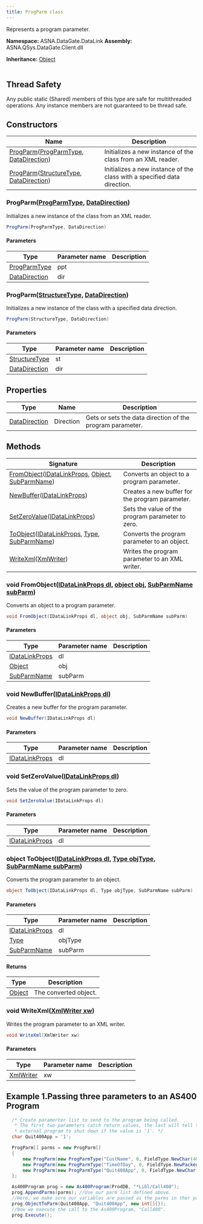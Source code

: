 ```yaml
---
title: ProgParm class
---
```


Represents a program parameter.

**Namespace:** ASNA.DataGate.DataLink
**Assembly:** ASNA.QSys.DataGate.Client.dll

**Inheritance:** [Object](https://docs.microsoft.com/en-us/dotnet/api/system.object)
<br>
<br>
## Thread Safety

Any public static (Shared) members of this type are safe for multithreaded operations. Any instance members are not guaranteed to be thread safe.


## Constructors

| Name | Description |
| --- | --- |
| [ProgParm](#progparm-progparmtype-datadirection-)([ProgParmType](/reference/datagate/datagate-data-link/prog-parm-type.html), [DataDirection](/reference/datagate/datagate-common/data-direction.html)) | Initializes a new instance of the  class from an XML reader.
| [ProgParm](#progparm-structuretype-datadirection-)([StructureType](/reference/datagate/datagate-data-link/structure-type.html), [DataDirection](/reference/datagate/datagate-common/data-direction.html)) | Initializes a new instance of the  class with a specified data direction.

### ProgParm([ProgParmType](/reference/datagate/datagate-data-link/prog-parm-type.html), [DataDirection](/reference/datagate/datagate-common/data-direction.html))

Initializes a new instance of the  class from an XML reader.

```cs
ProgParm(ProgParmType, DataDirection)
```

#### Parameters

| Type | Parameter name | Description
| --- | --- | ---
| [ProgParmType](/reference/datagate/datagate-data-link/prog-parm-type.html) | ppt | 
| [DataDirection](/reference/datagate/datagate-common/data-direction.html) | dir | 

### ProgParm([StructureType](/reference/datagate/datagate-data-link/structure-type.html), [DataDirection](/reference/datagate/datagate-common/data-direction.html))

Initializes a new instance of the  class with a specified data direction.

```cs
ProgParm(StructureType, DataDirection)
```

#### Parameters

| Type | Parameter name | Description
| --- | --- | ---
| [StructureType](/reference/datagate/datagate-data-link/structure-type.html) | st | 
| [DataDirection](/reference/datagate/datagate-common/data-direction.html) | dir | 

## Properties

| Type | Name | Description
| --- | --- | --- 
| [DataDirection](/reference/datagate/datagate-common/data-direction.html) | Direction | Gets or sets the data direction of the program parameter. |

## Methods

| Signature | Description |
| --- | --- |
| [FromObject](#fromobject-idatalinkprops-object-subparmname-)([IDataLinkProps](https://learn.microsoft.com/en-us/dotnet/api/), [Object](https://docs.microsoft.com/en-us/dotnet/api/system.object), [SubParmName](https://learn.microsoft.com/en-us/dotnet/api/)) | Converts an object to a program parameter.
| [NewBuffer](#newbuffer-idatalinkprops-)([IDataLinkProps](https://learn.microsoft.com/en-us/dotnet/api/)) | Creates a new buffer for the program parameter.
| [SetZeroValue](#setzerovalue-idatalinkprops-)([IDataLinkProps](https://learn.microsoft.com/en-us/dotnet/api/)) | Sets the value of the program parameter to zero.
| [ToObject](#toobject-idatalinkprops-type-subparmname-)([IDataLinkProps](https://learn.microsoft.com/en-us/dotnet/api/), [Type](https://docs.microsoft.com/en-us/dotnet/api/system.type), [SubParmName](https://learn.microsoft.com/en-us/dotnet/api/)) | Converts the program parameter to an object.
| [WriteXml](#writexml-xmlwriter-)([XmlWriter](https://learn.microsoft.com/en-us/dotnet/api/system.xml.xmlwriter?view=net-8.0)) | Writes the program parameter to an XML writer.

### void FromObject([IDataLinkProps dl](https://learn.microsoft.com/en-us/dotnet/api/), [object obj](https://docs.microsoft.com/en-us/dotnet/api/system.object), [SubParmName subParm](https://learn.microsoft.com/en-us/dotnet/api/))

Converts an object to a program parameter.

```cs
void FromObject(IDataLinkProps dl, object obj, SubParmName subParm)
```

#### Parameters

| Type | Parameter name | Description
| --- | --- | ---
| [IDataLinkProps](https://learn.microsoft.com/en-us/dotnet/api/) | dl | 
| [Object](https://docs.microsoft.com/en-us/dotnet/api/system.object) | obj | 
| [SubParmName](https://learn.microsoft.com/en-us/dotnet/api/) | subParm | 

### void NewBuffer([IDataLinkProps dl](https://learn.microsoft.com/en-us/dotnet/api/))

Creates a new buffer for the program parameter.

```cs
void NewBuffer(IDataLinkProps dl)
```

#### Parameters

| Type | Parameter name | Description
| --- | --- | ---
| [IDataLinkProps](https://learn.microsoft.com/en-us/dotnet/api/) | dl | 

### void SetZeroValue([IDataLinkProps dl](https://learn.microsoft.com/en-us/dotnet/api/))

Sets the value of the program parameter to zero.

```cs
void SetZeroValue(IDataLinkProps dl)
```

#### Parameters

| Type | Parameter name | Description
| --- | --- | ---
| [IDataLinkProps](https://learn.microsoft.com/en-us/dotnet/api/) | dl | 

### object ToObject([IDataLinkProps dl](https://learn.microsoft.com/en-us/dotnet/api/), [Type objType](https://docs.microsoft.com/en-us/dotnet/api/system.type), [SubParmName subParm](https://learn.microsoft.com/en-us/dotnet/api/))

Converts the program parameter to an object.

```cs
object ToObject(IDataLinkProps dl, Type objType, SubParmName subParm)
```

#### Parameters

| Type | Parameter name | Description
| --- | --- | ---
| [IDataLinkProps](https://learn.microsoft.com/en-us/dotnet/api/) | dl | 
| [Type](https://docs.microsoft.com/en-us/dotnet/api/system.type) | objType | 
| [SubParmName](https://learn.microsoft.com/en-us/dotnet/api/) | subParm | 

#### Returns

| Type | Description
| --- | ---
| [Object](https://docs.microsoft.com/en-us/dotnet/api/system.object) | The converted object.

### void WriteXml([XmlWriter xw](https://learn.microsoft.com/en-us/dotnet/api/system.xml.xmlwriter?view=net-8.0))

Writes the program parameter to an XML writer.

```cs
void WriteXml(XmlWriter xw)
```

#### Parameters

| Type | Parameter name | Description
| --- | --- | ---
| [XmlWriter](https://learn.microsoft.com/en-us/dotnet/api/system.xml.xmlwriter?view=net-8.0) | xw | 

## Example 1.Passing three parameters to an AS400 Program


```cs 
  /* Create paramerter list to send to the program being called.
   * The first two parameters catch return values, the last will tell the
   * external program to shut down if the value is '1'. */
  char Quit400App = '1';

  ProgParm[] parms = new ProgParm[]
  {
      new ProgParm(new ProgParmType("CustName", 0, FieldType.NewChar(40)), DataDirection.Output),
      new ProgParm(new ProgParmType("TimeOfDay", 0, FieldType.NewPacked(6, 0)), DataDirection.Output),
      new ProgParm(new ProgParmType("Quit400App", 0, FieldType.NewChar(1)), DataDirection.Input)
  };

  As400Program prog = new As400Program(ProdDB, "*Libl/Call400");
  prog.AppendParms(parms); //Use our parm list defined above.
  //Here, we make sure our variables are passed as the parms in ther parm list.
  prog.ObjectToParm(Quit400App, "Quit400App", new int[]{});
  //Now we execute the call to the As400Program, "Call400".
  prog.Execute();
```

